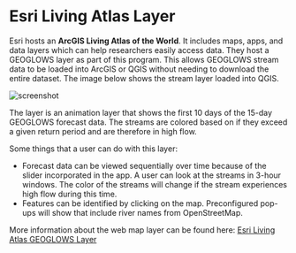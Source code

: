 # Esri Living Atlas Layer

Esri hosts an **ArcGIS Living Atlas of the World**. It includes maps, apps, and data layers which can help researchers easily access data. They host a GEOGLOWS layer as part of this program. This allows GEOGLOWS stream data to be loaded into ArcGIS or QGIS without needing to download the entire dataset. The image below shows the stream layer loaded into QGIS.

![screenshot](../../static/images/imagen.png)


The layer is an animation layer that shows the first 10 days of the 15-day GEOGLOWS forecast data. The streams are colored based on if they exceed a given return period and are therefore in high flow. 

Some things that a user can do with this layer:

- Forecast data can be viewed sequentially over time because of the slider incorporated in the app. A user can look at the streams in 3-hour windows. The color of the streams will change if the stream experiences high flow during this time.
- Features can be identified by clicking on the map. Preconfigured pop-ups will show that include river names from OpenStreetMap.

More information about the web map layer can be found here: [Esri Living Atlas GEOGLOWS Layer](https://www.arcgis.com/home/item.html?id=8f0573e0c0b9491dbeafde9c72ccf02b)

